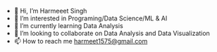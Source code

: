 - 👋 Hi, I’m Harmeeet Singh 
- 👀 I’m interested in Programing/Data Science/ML & AI
- 🌱 I’m currently learning Data Analysis 
- 💞️ I’m looking to collaborate on Data Analysis and Data Visualization
- 📫 How to reach me harmeet1575@gmail.com

<!---
harmeet1575/harmeet1575 is a ✨ special ✨ repository because its `README.md` (this file) appears on your GitHub profile.
You can click the Preview link to take a look at your changes.
--->
